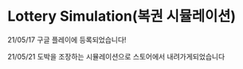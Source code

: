 # Lottery Simulation(복권 시뮬레이션)
 21/05/17 구글 플레이에 등록되었습니다!
 
 21/05/21 도박을 조장하는 시뮬레이션으로 스토어에서 내려가게되었습니다 
